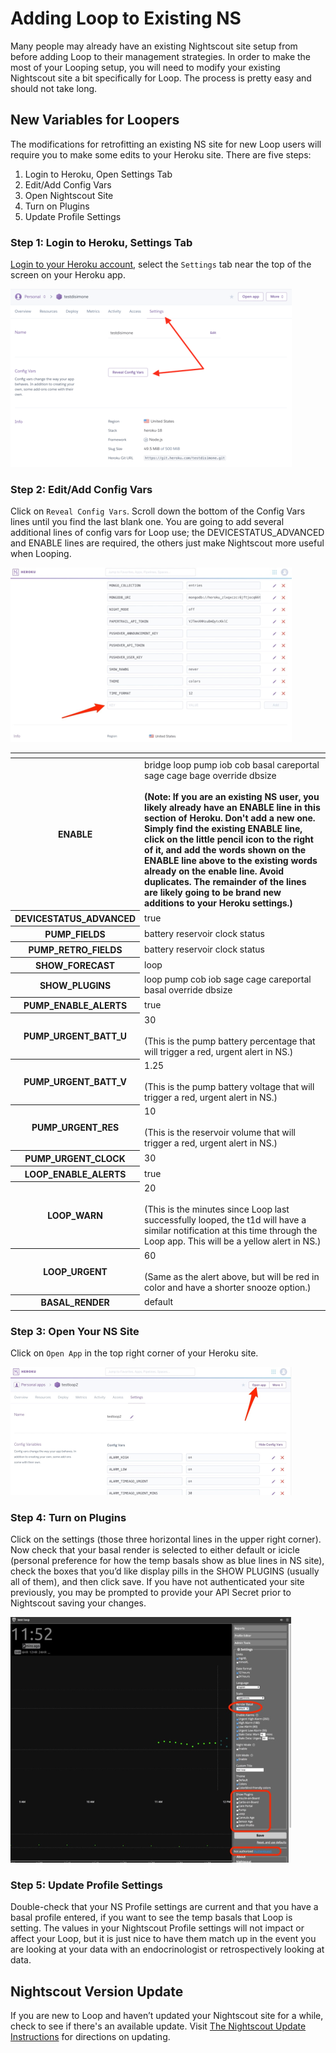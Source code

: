 # Adding Loop to Existing NS

Many people may already have an existing Nightscout site setup from before adding Loop to their management strategies. In order to make the most of your Looping setup, you will need to modify your existing Nightscout site a bit specifically for Loop. The process is pretty easy and should not take long.

## New Variables for Loopers

The modifications for retrofitting an existing NS site for new Loop users will require you to make some edits to your Heroku site.  There are five steps:

1. Login to Heroku, Open Settings Tab
2. Edit/Add Config Vars
3. Open Nightscout Site
4. Turn on Plugins
5. Update Profile Settings

### Step 1: Login to Heroku, Settings Tab

[Login to your Heroku account](https://id.heroku.com/login), select the `Settings` tab near the top of the screen on your Heroku app.

![img/heroku5.png](img/heroku5.png)

### Step 2: Edit/Add Config Vars

Click on `Reveal Config Vars`.  Scroll down the bottom of the Config Vars lines until you find the last blank one.  You are going to add several additional lines of config vars for Loop use; the DEVICESTATUS_ADVANCED and ENABLE lines are required, the others just make Nightscout more useful when Looping.

![img/add_vars.jpg](img/add_vars.jpg)

<table>
<thead>
<tr>
<th></th>
<th></th>
</tr>
</thead>
<tbody>
<tr>
<th>ENABLE</th>
<td>bridge loop pump iob cob basal careportal sage cage bage override dbsize</br></br>
<b>(Note: If you are an existing NS user, you likely already have an ENABLE line in this section of Heroku. Don't add a new one. Simply find the existing ENABLE line, click on the little pencil icon to the right of it, and add the words shown on the ENABLE line above to the existing words already on the enable line.  Avoid duplicates. The remainder of the lines are likely going to be brand new additions to your Heroku settings.)</b></td>
</tr>
<tr>
<th>DEVICESTATUS_ADVANCED</th>
<td>true</td>
</tr>
<tr>
<th>PUMP_FIELDS</th>
<td>battery reservoir clock status</td>
</tr>
<tr>
<th>PUMP_RETRO_FIELDS</th>
<td>battery reservoir clock status</td>
</tr>
<tr>
<th>SHOW_FORECAST</th>
<td>loop</td>
</tr>
<tr>
<th>SHOW_PLUGINS</th>
<td>loop pump cob iob sage cage careportal basal override dbsize</td>
</tr>
<tr>
<th>PUMP_ENABLE_ALERTS</th>
<td>true</td>
</tr>
<tr>
<th>PUMP_URGENT_BATT_U</th>
<td>30</br></br>(This is the pump battery percentage that will trigger a red, urgent alert in NS.)</td>
</tr>
<tr>
<th>PUMP_URGENT_BATT_V</th>
<td>1.25</br></br>(This is the pump battery voltage that will trigger a red, urgent alert in NS.)</td>
</tr>
<tr>
<th>PUMP_URGENT_RES</th>
<td>10</br></br>(This is the reservoir volume that will trigger a red, urgent alert in NS.)</td>
</tr>
<tr>
<th>PUMP_URGENT_CLOCK</th>
<td>30</td>
</tr>
<tr>
<th>LOOP_ENABLE_ALERTS</th>
<td>true</td>
</tr>
<tr>
<th>LOOP_WARN</th>
<td>20</br></br>(This is the minutes since Loop last successfully looped, the t1d will have a similar notification at this time through the Loop app.  This will be a yellow alert in NS.)</td>
</tr>
<tr>
<th>LOOP_URGENT</th>
<td>60</br></br>(Same as the alert above, but will be red in color and have a shorter snooze option.)</td>
</tr>
<tr>
<th>BASAL_RENDER</th>
<td>default</td>
</tr>
</tbody>
</table>

### Step 3: Open Your NS Site

Click on `Open App` in the top right corner of your Heroku site.

![img/open_app.jpg](img/open_app.jpg)

### Step 4: Turn on Plugins

Click on the settings (those three horizontal lines in the upper right corner).  Now check that your basal render is selected to either default or icicle (personal preference for how the temp basals show as blue lines in NS site), check the boxes that you’d like display pills in the SHOW PLUGINS (usually all of them), and then click save. If you have not authenticated your site previously, you may be prompted to provide your API Secret prior to Nightscout saving your changes.

![img/settings_ns.jpg](img/settings_ns.jpg)

### Step 5: Update Profile Settings

Double-check that your NS Profile settings are current and that you have a basal profile entered, if you want to see the temp basals that Loop is setting. The values in your Nightscout Profile settings will not impact or affect your Loop, but it is just nice to have them match up in the event you are looking at your data with an endocrinologist or retrospectively looking at data.

## Nightscout Version Update

If you are new to Loop and haven’t updated your Nightscout site for a while, check to see if there's an available update. Visit [The Nightscout Update Instructions](http://nightscout.github.io/update/update/) for directions on updating.
